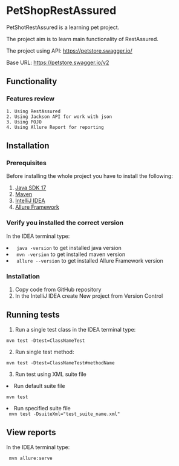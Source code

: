 # PetShopRestAssured
PetShotRestAssured is a learning pet project.

The project aim is to learn main functionality of RestAssured.

The project using API: https://petstore.swagger.io/

Base URL: https://petstore.swagger.io/v2

## Functionality
### Features review
    1. Using RestAssured
    2. Using Jackson API for work with json
    3. Using POJO
    4. Using Allure Report for reporting
## Installation
### Prerequisites
Before installing the whole project you have to install the following:

1. [Java SDK 17](https://www.oracle.com/java/technologies/javase/jdk17-archive-downloads.html)
2. [Maven](https://maven.apache.org/download.cgi)
3. [IntelliJ IDEA](https://www.jetbrains.com/idea/download/#section=windows)
4. [Allure Framework](https://docs.qameta.io/allure-report/#_get_started)

### Verify you installed the correct version

In the IDEA terminal type:
<li>
<code> java -version</code> to get installed java version
</li>
<li>
<code> mvn -version</code>  to get installed maven version
</li>
<li>
<code> allure --version</code>  to get installed Allure Framework version
</li>

### Installation
1. Copy code from GitHub repository
2. In the IntelliJ IDEA create New project from Version Control

## Running tests

1. Run a single test class in the IDEA terminal type:

<code>mvn test -Dtest=ClassNameTest</code>

2. Run single test method:

<code>mvn test -Dtest=ClassNameTest#methodName</code>

3. Run test using XML suite file
<li>Run default suite file

<code>mvn test</code></li>
<li>Run specified suite file</li>
<code> mvn test -DsuiteXml="test_suite_name.xml"</code>

## View reports
In the IDEA terminal type:

<code> mvn allure:serve</code>

